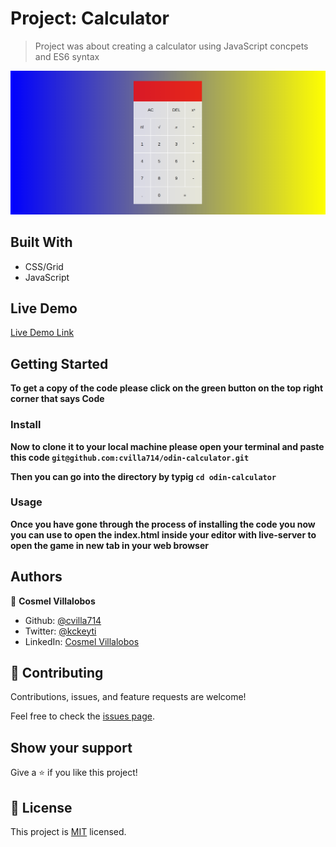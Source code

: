 # Project: Calculator

> Project was about creating a calculator
> using JavaScript concpets and ES6 syntax

![screenshot](./app_screenshot.png)

## Built With

- CSS/Grid
- JavaScript

## Live Demo

[Live Demo Link](https://cvilla714.github.io/odin-calculator/)

## Getting Started

**To get a copy of the code please click on the green button on the top right corner that says Code**

### Install

**Now to clone it to your local machine please open your terminal and paste this code `git@github.com:cvilla714/odin-calculator.git`**

**Then you can go into the directory by typig `cd odin-calculator `**

### Usage

**Once you have gone through the process of installing the code you now you can use to open the index.html inside your editor with live-server to open the game in new tab in your web browser**

## Authors

👤 **Cosmel Villalobos**

- Github: [@cvilla714](https://github.com/cvilla714)
- Twitter: [@kckeyti](https://twitter.com/kckeyti)
- LinkedIn: [Cosmel Villalobos](https://www.linkedin.com/in/cosvilla/)

## 🤝 Contributing

Contributions, issues, and feature requests are welcome!

Feel free to check the [issues page](https://github.com/cvilla714/odin-calculator/pulls).

## Show your support

Give a ⭐️ if you like this project!

## 📝 License

This project is [MIT](https://github.com/cvilla714/odin-calculator/blob/master/LICENSE) licensed.
